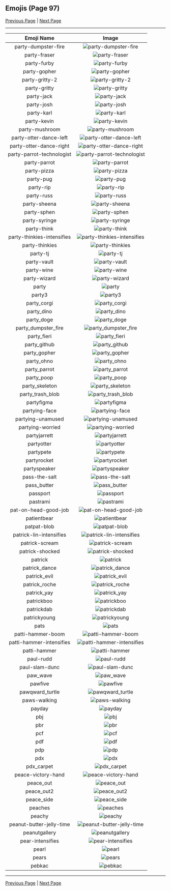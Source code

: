 
## Emojis (Page 97)

[Previous Page](/docs/hc/page-p-0096.md)
  | [Next Page](/docs/hc/page-p-0098.md)

<hr />

|Emoji Name|Image|
| :-: | :-: |
|party-dumpster-fire| ![party-dumpster-fire](/emojis/hc/party-dumpster-fire.gif)|
|party-fraser| ![party-fraser](/emojis/hc/party-fraser.jpg)|
|party-furby| ![party-furby](/emojis/hc/party-furby.gif)|
|party-gopher| ![party-gopher](/emojis/hc/party-gopher.gif)|
|party-gritty-2| ![party-gritty-2](/emojis/hc/party-gritty-2.gif)|
|party-gritty| ![party-gritty](/emojis/hc/party-gritty.gif)|
|party-jack| ![party-jack](/emojis/hc/party-jack.gif)|
|party-josh| ![party-josh](/emojis/hc/party-josh.gif)|
|party-karl| ![party-karl](/emojis/hc/party-karl.gif)|
|party-kevin| ![party-kevin](/emojis/hc/party-kevin.gif)|
|party-mushroom| ![party-mushroom](/emojis/hc/party-mushroom.gif)|
|party-otter-dance-left| ![party-otter-dance-left](/emojis/hc/party-otter-dance-left.gif)|
|party-otter-dance-right| ![party-otter-dance-right](/emojis/hc/party-otter-dance-right.gif)|
|party-parrot-technologist| ![party-parrot-technologist](/emojis/hc/party-parrot-technologist.gif)|
|party-parrot| ![party-parrot](/emojis/hc/party-parrot.gif)|
|party-pizza| ![party-pizza](/emojis/hc/party-pizza.gif)|
|party-pug| ![party-pug](/emojis/hc/party-pug.gif)|
|party-rip| ![party-rip](/emojis/hc/party-rip.gif)|
|party-russ| ![party-russ](/emojis/hc/party-russ.gif)|
|party-sheena| ![party-sheena](/emojis/hc/party-sheena.gif)|
|party-sphen| ![party-sphen](/emojis/hc/party-sphen.gif)|
|party-syringe| ![party-syringe](/emojis/hc/party-syringe.gif)|
|party-think| ![party-think](/emojis/hc/party-think.gif)|
|party-thinkies-intensifies| ![party-thinkies-intensifies](/emojis/hc/party-thinkies-intensifies.gif)|
|party-thinkies| ![party-thinkies](/emojis/hc/party-thinkies.gif)|
|party-tj| ![party-tj](/emojis/hc/party-tj.gif)|
|party-vault| ![party-vault](/emojis/hc/party-vault.gif)|
|party-wine| ![party-wine](/emojis/hc/party-wine.gif)|
|party-wizard| ![party-wizard](/emojis/hc/party-wizard.gif)|
|party| ![party](/emojis/hc/party.gif)|
|party3| ![party3](/emojis/hc/party3.png)|
|party_corgi| ![party_corgi](/emojis/hc/party_corgi.gif)|
|party_dino| ![party_dino](/emojis/hc/party_dino.gif)|
|party_doge| ![party_doge](/emojis/hc/party_doge.gif)|
|party_dumpster_fire| ![party_dumpster_fire](/emojis/hc/party_dumpster_fire.gif)|
|party_fieri| ![party_fieri](/emojis/hc/party_fieri.gif)|
|party_github| ![party_github](/emojis/hc/party_github.gif)|
|party_gopher| ![party_gopher](/emojis/hc/party_gopher.gif)|
|party_ohno| ![party_ohno](/emojis/hc/party_ohno.gif)|
|party_parrot| ![party_parrot](/emojis/hc/party_parrot.gif)|
|party_poop| ![party_poop](/emojis/hc/party_poop.gif)|
|party_skeleton| ![party_skeleton](/emojis/hc/party_skeleton.gif)|
|party_trash_blob| ![party_trash_blob](/emojis/hc/party_trash_blob.gif)|
|partyfigma| ![partyfigma](/emojis/hc/partyfigma.gif)|
|partying-face| ![partying-face](/emojis/hc/partying-face.gif)|
|partying-unamused| ![partying-unamused](/emojis/hc/partying-unamused.png)|
|partying-worried| ![partying-worried](/emojis/hc/partying-worried.png)|
|partyjarrett| ![partyjarrett](/emojis/hc/partyjarrett.gif)|
|partyotter| ![partyotter](/emojis/hc/partyotter.gif)|
|partypete| ![partypete](/emojis/hc/partypete.gif)|
|partyrocket| ![partyrocket](/emojis/hc/partyrocket.gif)|
|partyspeaker| ![partyspeaker](/emojis/hc/partyspeaker.gif)|
|pass-the-salt| ![pass-the-salt](/emojis/hc/pass-the-salt.gif)|
|pass_butter| ![pass_butter](/emojis/hc/pass_butter.png)|
|passport| ![passport](/emojis/hc/passport.png)|
|pastrami| ![pastrami](/emojis/hc/pastrami.jpg)|
|pat-on-head-good-job| ![pat-on-head-good-job](/emojis/hc/pat-on-head-good-job.gif)|
|patientbear| ![patientbear](/emojis/hc/patientbear.jpg)|
|patpat-blob| ![patpat-blob](/emojis/hc/patpat-blob.gif)|
|patrick-lin-intensifies| ![patrick-lin-intensifies](/emojis/hc/patrick-lin-intensifies.gif)|
|patrick-scream| ![patrick-scream](/emojis/hc/patrick-scream.gif)|
|patrick-shocked| ![patrick-shocked](/emojis/hc/patrick-shocked.jpg)|
|patrick| ![patrick](/emojis/hc/patrick.png)|
|patrick_dance| ![patrick_dance](/emojis/hc/patrick_dance.gif)|
|patrick_evil| ![patrick_evil](/emojis/hc/patrick_evil.jpg)|
|patrick_roche| ![patrick_roche](/emojis/hc/patrick_roche.png)|
|patrick_yay| ![patrick_yay](/emojis/hc/patrick_yay.png)|
|patrickboo| ![patrickboo](/emojis/hc/patrickboo.png)|
|patrickdab| ![patrickdab](/emojis/hc/patrickdab.png)|
|patrickyoung| ![patrickyoung](/emojis/hc/patrickyoung.png)|
|pats| ![pats](/emojis/hc/pats.jpg)|
|patti-hammer-boom| ![patti-hammer-boom](/emojis/hc/patti-hammer-boom.gif)|
|patti-hammer-intensifies| ![patti-hammer-intensifies](/emojis/hc/patti-hammer-intensifies.gif)|
|patti-hammer| ![patti-hammer](/emojis/hc/patti-hammer.png)|
|paul-rudd| ![paul-rudd](/emojis/hc/paul-rudd.png)|
|paul-slam-dunc| ![paul-slam-dunc](/emojis/hc/paul-slam-dunc.png)|
|paw_wave| ![paw_wave](/emojis/hc/paw_wave.gif)|
|pawfive| ![pawfive](/emojis/hc/pawfive.gif)|
|pawqward_turtle| ![pawqward_turtle](/emojis/hc/pawqward_turtle.png)|
|paws-walking| ![paws-walking](/emojis/hc/paws-walking.gif)|
|payday| ![payday](/emojis/hc/payday.gif)|
|pbj| ![pbj](/emojis/hc/pbj.png)|
|pbr| ![pbr](/emojis/hc/pbr.png)|
|pcf| ![pcf](/emojis/hc/pcf.png)|
|pdf| ![pdf](/emojis/hc/pdf.png)|
|pdp| ![pdp](/emojis/hc/pdp.jpg)|
|pdx| ![pdx](/emojis/hc/pdx.jpg)|
|pdx_carpet| ![pdx_carpet](/emojis/hc/pdx_carpet.gif)|
|peace-victory-hand| ![peace-victory-hand](/emojis/hc/peace-victory-hand.gif)|
|peace_out| ![peace_out](/emojis/hc/peace_out.jpg)|
|peace_out2| ![peace_out2](/emojis/hc/peace_out2.gif)|
|peace_side| ![peace_side](/emojis/hc/peace_side.png)|
|peaches| ![peaches](/emojis/hc/peaches.png)|
|peachy| ![peachy](/emojis/hc/peachy.gif)|
|peanut-butter-jelly-time| ![peanut-butter-jelly-time](/emojis/hc/peanut-butter-jelly-time.gif)|
|peanutgallery| ![peanutgallery](/emojis/hc/peanutgallery.gif)|
|pear-intensifies| ![pear-intensifies](/emojis/hc/pear-intensifies.gif)|
|pearl| ![pearl](/emojis/hc/pearl.png)|
|pears| ![pears](/emojis/hc/pears.png)|
|pebkac| ![pebkac](/emojis/hc/pebkac.jpg)|

<hr/>

[Previous Page](/docs/hc/page-p-0096.md)
  | [Next Page](/docs/hc/page-p-0098.md)